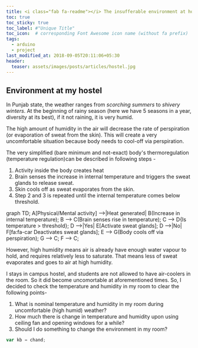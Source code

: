 ```yaml
---
title: <i class="fab fa-readme"></i> The insufferable environment at hostel
toc: true
toc_sticky: true
toc_label: #"Unique Title"
toc_icon:  # corresponding Font Awesome icon name (without fa prefix)
tags:
  - arduino
  - project
last_modified_at: 2018-09-05T20:11:06+05:30
header:
  teaser: assets/images/posts/articles/hostel.jpg
---
```



## Environment at my hostel
In Punjab state, the weather ranges from *scorching summers* to *shivery winters*. At the beginning of rainy season (here we have 5 seasons in a year, diversity at its best), if it not raining, it is very humid. 



The high amount of humidity in the air will decrease the rate of perspiration (or evaporation of sweat from the skin). This will create a very uncomfortable situation because body needs to cool-off via perspiration.

The very simplified (bare minimum and not-exact) body's thermoregulation (temperature regulation)can be described in following steps -
1. Activity inside the body creates heat
2. Brain senses the increase in internal temperature and triggers the sweat glands to release sweat.
3. Skin cools off as sweat evaporates from the skin.
4. Step 2 and 3 is repeated until the internal temperature comes below threshold.

<div class="mermaid">
graph TD;
A[Physical/Mental activity] -->|Heat generated| B(Increase in internal temperature);
B --> C(Brain senses rise in temperature);
C --> D{Is temperature > threshold};
D -->|Yes| E[Activate sweat glands];
D -->|No| F[fa:fa-car Deactivates sweat glands];
E --> G(Body cools off via perspiration);
G --> C;
F --> C;
</div>

However, high humidity means air is already have enough water vapour to hold, and requires relatively less to saturate. That means less of sweat evaporates and goes to air at high humidity.


I stays in campus hostel, and students are not allowed to have air-coolers in the room. So it did become uncomortable at aforementioned times. So, I decided to check the temperature and humidity in my room to clear the following points-
1. What is nominal temperature and humidity in my room during uncomfortable (high humid) weather?
2. How much there is change in temperature and humidity upon using ceiling fan and opening windows for a while?
3. Should I do something to change the environment in my room?

```javascript
var kb = chand;
```

